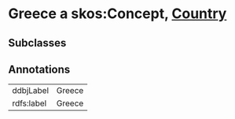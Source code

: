 # Greece a skos:Concept, [Country](/0.1/Country)

## Subclasses

## Annotations

|||
|-----|-----|
|ddbjLabel|Greece|
|rdfs:label|Greece|

